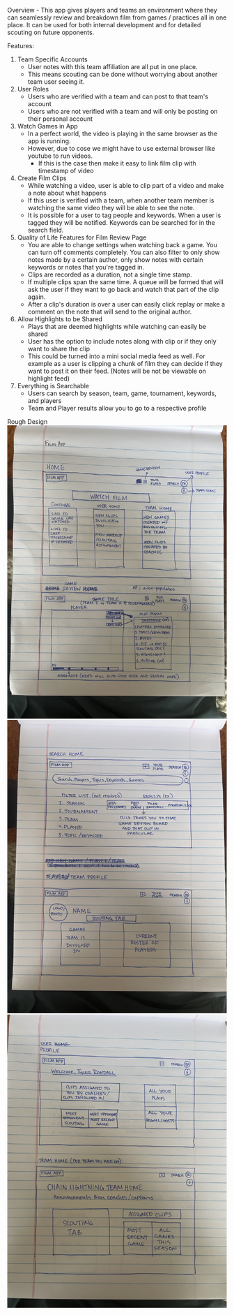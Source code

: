Overview
    - This app gives players and teams an environment where they can seamlessly review and breakdown film from games / practices all in one place. It can be used for both internal development and for detailed scouting on future opponents.

Features:
1. Team Specific Accounts
    - User notes with this team affiliation are all put in one place.
    - This means scouting can be done without worrying about another team user seeing it.
2. User Roles
    - Users who are verified with a team and can post to that team's account
    - Users who are not verified with a team and will only be posting on their personal account
3. Watch Games in App
    - In a perfect world, the video is playing in the same browser as the app is running.
    - However, due to cose we might have to use external browser like youtube to run videos.
        - If this is the case then make it easy to link film clip with timestamp of video
4. Create Film Clips
    - While watching a video, user is able to clip part of a video and make a note about what happens
    - If this user is verified with a team, when another team member is watching the same video they will be able to see the note.
    - It is possible for a user to tag people and keywords. When a user is tagged they will be notified. Keywords can be searched for in the search field.
5. Quality of Life Features for Film Review Page
    - You are able to change settings when watching back a game. You can turn off comments completely. You can also filter to only show notes made by a certain author, only show notes with certain keywords or notes that you're tagged in.
    - Clips are recorded as a duration, not a single time stamp.
    - If multiple clips span the same time. A queue will be formed that will ask the user if they want to go back and watch that part of the clip again.
    - After a clip's duration is over a user can easily click replay or make a comment on the note that will send to the original author.
6. Allow Highlights to be Shared
    - Plays that are deemed highlights while watching can easily be shared
    - User has the option to include notes along with clip or if they only want to share the clip
    - This could be turned into a mini social media feed as well. For example as a user is clipping a chunk of film they can decide if they want to post it on their feed. (Notes will be not be viewable on highlight feed)
7. Everything is Searchable
    - Users can search by season, team, game, tournament, keywords, and players
    - Team and Player results allow you to go to a respective profile

Rough Design
![Home/Game Review](design-draft-images/home:game-review.jpg)
![Search Home / Team Profile (other team)](design-draft-images/search-home:team-profile.jpg)
![User Profile / Team Home (user's team)](design-draft-images/user-profile:team-home.jpg)
